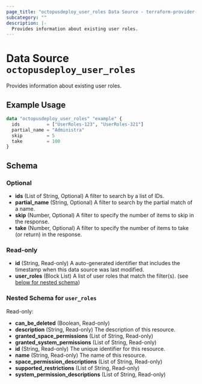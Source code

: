 ```yaml
---
page_title: "octopusdeploy_user_roles Data Source - terraform-provider-octopusdeploy"
subcategory: ""
description: |-
  Provides information about existing user roles.
---
```


# Data Source `octopusdeploy_user_roles`

Provides information about existing user roles.

## Example Usage

```terraform
data "octopusdeploy_user_roles" "example" {
  ids          = ["UserRoles-123", "UserRoles-321"]
  partial_name = "Administra"
  skip         = 5
  take         = 100
}
```

## Schema

### Optional

- **ids** (List of String, Optional) A filter to search by a list of IDs.
- **partial_name** (String, Optional) A filter to search by the partial match of a name.
- **skip** (Number, Optional) A filter to specify the number of items to skip in the response.
- **take** (Number, Optional) A filter to specify the number of items to take (or return) in the response.

### Read-only

- **id** (String, Read-only) A auto-generated identifier that includes the timestamp when this data source was last modified.
- **user_roles** (Block List) A list of user roles that match the filter(s). (see [below for nested schema](#nestedblock--user_roles))

<a id="nestedblock--user_roles"></a>
### Nested Schema for `user_roles`

Read-only:

- **can_be_deleted** (Boolean, Read-only)
- **description** (String, Read-only) The description of this resource.
- **granted_space_permissions** (List of String, Read-only)
- **granted_system_permissions** (List of String, Read-only)
- **id** (String, Read-only) The unique identifier for this resource.
- **name** (String, Read-only) The name of this resource.
- **space_permission_descriptions** (List of String, Read-only)
- **supported_restrictions** (List of String, Read-only)
- **system_permission_descriptions** (List of String, Read-only)


